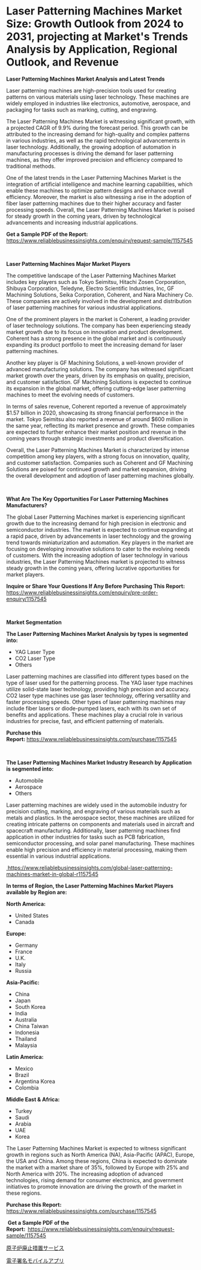 <p><h1>Laser Patterning Machines Market Size: Growth Outlook from 2024 to 2031, projecting at Market's Trends Analysis by Application, Regional Outlook, and Revenue</h1></p><p><strong>Laser Patterning Machines Market Analysis and Latest Trends</strong></p>
<p><p>Laser patterning machines are high-precision tools used for creating patterns on various materials using laser technology. These machines are widely employed in industries like electronics, automotive, aerospace, and packaging for tasks such as marking, cutting, and engraving.</p><p>The Laser Patterning Machines Market is witnessing significant growth, with a projected CAGR of 9.9% during the forecast period. This growth can be attributed to the increasing demand for high-quality and complex patterns in various industries, as well as the rapid technological advancements in laser technology. Additionally, the growing adoption of automation in manufacturing processes is driving the demand for laser patterning machines, as they offer improved precision and efficiency compared to traditional methods.</p><p>One of the latest trends in the Laser Patterning Machines Market is the integration of artificial intelligence and machine learning capabilities, which enable these machines to optimize pattern designs and enhance overall efficiency. Moreover, the market is also witnessing a rise in the adoption of fiber laser patterning machines due to their higher accuracy and faster processing speeds. Overall, the Laser Patterning Machines Market is poised for steady growth in the coming years, driven by technological advancements and increasing industrial applications.</p></p>
<p><strong>Get a Sample PDF of the Report:&nbsp;</strong> <a href="https://www.reliablebusinessinsights.com/enquiry/request-sample/1157545">https://www.reliablebusinessinsights.com/enquiry/request-sample/1157545</a></p>
<p>&nbsp;</p>
<p><strong>Laser Patterning Machines Major Market Players</strong></p>
<p><p>The competitive landscape of the Laser Patterning Machines Market includes key players such as Tokyo Seimitsu, Hitachi Zosen Corporation, Shibuya Corporation, Teledyne, Electro Scientific Industries, Inc, GF Machining Solutions, Seika Corporation, Coherent, and Nara Machinery Co. These companies are actively involved in the development and distribution of laser patterning machines for various industrial applications.</p><p>One of the prominent players in the market is Coherent, a leading provider of laser technology solutions. The company has been experiencing steady market growth due to its focus on innovation and product development. Coherent has a strong presence in the global market and is continuously expanding its product portfolio to meet the increasing demand for laser patterning machines.</p><p>Another key player is GF Machining Solutions, a well-known provider of advanced manufacturing solutions. The company has witnessed significant market growth over the years, driven by its emphasis on quality, precision, and customer satisfaction. GF Machining Solutions is expected to continue its expansion in the global market, offering cutting-edge laser patterning machines to meet the evolving needs of customers.</p><p>In terms of sales revenue, Coherent reported a revenue of approximately $1.57 billion in 2020, showcasing its strong financial performance in the market. Tokyo Seimitsu also reported a revenue of around $600 million in the same year, reflecting its market presence and growth. These companies are expected to further enhance their market position and revenue in the coming years through strategic investments and product diversification.</p><p>Overall, the Laser Patterning Machines Market is characterized by intense competition among key players, with a strong focus on innovation, quality, and customer satisfaction. Companies such as Coherent and GF Machining Solutions are poised for continued growth and market expansion, driving the overall development and adoption of laser patterning machines globally.</p></p>
<p>&nbsp;</p>
<p><strong>What Are The Key Opportunities For Laser Patterning Machines Manufacturers?</strong></p>
<p><p>The global Laser Patterning Machines market is experiencing significant growth due to the increasing demand for high precision in electronic and semiconductor industries. The market is expected to continue expanding at a rapid pace, driven by advancements in laser technology and the growing trend towards miniaturization and automation. Key players in the market are focusing on developing innovative solutions to cater to the evolving needs of customers. With the increasing adoption of laser technology in various industries, the Laser Patterning Machines market is projected to witness steady growth in the coming years, offering lucrative opportunities for market players.</p></p>
<p><strong>Inquire or Share Your Questions If Any Before Purchasing This Report:</strong> <a href="https://www.reliablebusinessinsights.com/enquiry/pre-order-enquiry/1157545">https://www.reliablebusinessinsights.com/enquiry/pre-order-enquiry/1157545</a></p>
<p>&nbsp;</p>
<p><strong>Market Segmentation</strong></p>
<p><strong>The Laser Patterning Machines Market Analysis by types is segmented into:</strong></p>
<p><ul><li>YAG Laser Type</li><li>CO2 Laser Type</li><li>Others</li></ul></p>
<p><p>Laser patterning machines are classified into different types based on the type of laser used for the patterning process. The YAG laser type machines utilize solid-state laser technology, providing high precision and accuracy. CO2 laser type machines use gas laser technology, offering versatility and faster processing speeds. Other types of laser patterning machines may include fiber lasers or diode-pumped lasers, each with its own set of benefits and applications. These machines play a crucial role in various industries for precise, fast, and efficient patterning of materials.</p></p>
<p><strong>Purchase this Report:&nbsp;</strong><a href="https://www.reliablebusinessinsights.com/purchase/1157545">https://www.reliablebusinessinsights.com/purchase/1157545</a></p>
<p>&nbsp;</p>
<p><strong>The Laser Patterning Machines Market Industry Research by Application is segmented into:</strong></p>
<p><ul><li>Automobile</li><li>Aerospace</li><li>Others</li></ul></p>
<p><p>Laser patterning machines are widely used in the automobile industry for precision cutting, marking, and engraving of various materials such as metals and plastics. In the aerospace sector, these machines are utilized for creating intricate patterns on components and materials used in aircraft and spacecraft manufacturing. Additionally, laser patterning machines find application in other industries for tasks such as PCB fabrication, semiconductor processing, and solar panel manufacturing. These machines enable high precision and efficiency in material processing, making them essential in various industrial applications.</p></p>
<p><a href="https://www.reliablebusinessinsights.com/global-laser-patterning-machines-market-in-global-r1157545">&nbsp;https://www.reliablebusinessinsights.com/global-laser-patterning-machines-market-in-global-r1157545</a></p>
<p><strong>In terms of Region, the Laser Patterning Machines Market Players available by Region are:</strong></p>
<p>
    <p> <strong> North America: </strong>
        <ul>
            <li>United States</li>
            <li>Canada</li>
        </ul>
        </p> 
    <p> <strong> Europe: </strong>
        <ul>
            <li>Germany</li>
            <li>France</li>
            <li>U.K.</li>
            <li>Italy</li>
            <li>Russia</li>
        </ul>
        </p> 
    <p> <strong> Asia-Pacific: </strong>
        <ul>
            <li>China</li>
            <li>Japan</li>
            <li>South Korea</li>
            <li>India</li>
            <li>Australia</li>
            <li>China Taiwan</li>
            <li>Indonesia</li>
            <li>Thailand</li>
            <li>Malaysia</li>
        </ul>
        </p> 
    <p> <strong> Latin America: </strong>
        <ul>
            <li>Mexico</li>
            <li>Brazil</li>
            <li>Argentina Korea</li>
            <li>Colombia</li>
        </ul>
        </p> 
    <p> <strong> Middle East & Africa: </strong>
        <ul>
            <li>Turkey</li>
            <li>Saudi</li>
            <li>Arabia</li>
            <li>UAE</li>
            <li>Korea</li>
        </ul>
    </p>
    </p>
<p><p>The Laser Patterning Machines Market is expected to witness significant growth in regions such as North America (NA), Asia-Pacific (APAC), Europe, the USA and China. Among these regions, China is expected to dominate the market with a market share of 35%, followed by Europe with 25% and North America with 20%. The increasing adoption of advanced technologies, rising demand for consumer electronics, and government initiatives to promote innovation are driving the growth of the market in these regions.</p></p>
<p><strong>Purchase this Report: </strong><a href="https://www.reliablebusinessinsights.com/purchase/1157545">https://www.reliablebusinessinsights.com/purchase/1157545</a></p>
<p>&nbsp;<strong>Get a Sample PDF of the Report:&nbsp;&nbsp;</strong><a href="https://www.reliablebusinessinsights.com/enquiry/request-sample/1157545">https://www.reliablebusinessinsights.com/enquiry/request-sample/1157545</a></p>
<p><strong></strong></p>
<p><p><a href="https://medium.com/@queenlitle19361/%E5%8E%9F%E5%AD%90%E5%8A%9B%E7%99%BA%E9%9B%BB%E6%89%80%E5%BB%83%E7%82%89%E3%82%B5%E3%83%BC%E3%83%93%E3%82%B9%E5%B8%82%E5%A0%B4-%E3%82%BF%E3%82%A4%E3%83%97-%E3%82%A2%E3%83%97%E3%83%AA%E3%82%B1%E3%83%BC%E3%82%B7%E3%83%A7%E3%83%B3-%E5%9C%B0%E7%90%86%E3%81%AB%E3%82%88%E3%82%8B%E5%8C%85%E6%8B%AC%E7%9A%84%E3%81%AA%E8%A9%95%E4%BE%A1-faebb7bbec16">原子炉廃止措置サービス</a></p><p><a href="https://medium.com/@amandasantosxavier51/%E9%9B%BB%E5%AD%90%E7%BD%B2%E5%90%8D%E3%83%A2%E3%83%90%E3%82%A4%E3%83%AB%E3%82%A2%E3%83%97%E3%83%AA%E3%81%AE%E5%B8%82%E5%A0%B4-%E3%82%BF%E3%82%A4%E3%83%97-%E3%82%A2%E3%83%97%E3%83%AA%E3%82%B1%E3%83%BC%E3%82%B7%E3%83%A7%E3%83%B3-%E3%81%8A%E3%82%88%E3%81%B3%E5%9C%B0%E7%90%86%E3%81%AB%E3%82%88%E3%82%8B%E5%8C%85%E6%8B%AC%E7%9A%84%E8%A9%95%E4%BE%A1-5ee61e66dca6">電子署名モバイルアプリ</a></p></p>